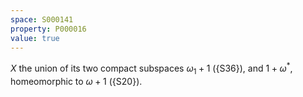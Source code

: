 ```yaml
---
space: S000141
property: P000016
value: true
---
```


$X$ the union of its two compact subspaces $\omega_1+1$ ({S36}), and $1+\omega^*$, homeomorphic to $\omega+1$ ({S20}).
